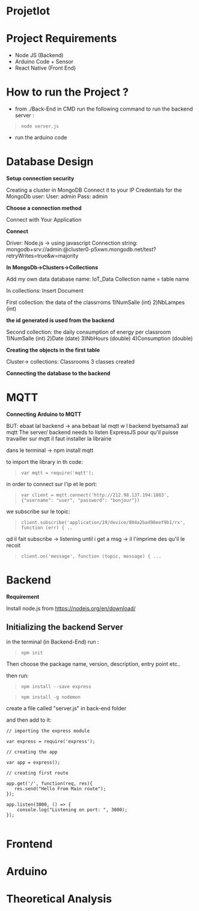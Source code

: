 # ProjetIot

# Project Requirements

- Node JS (Backend)
- Arduino Code + Sensor
- React Native (Front End)

# How to run the Project ?

- from ./Back-End in CMD run the following command to run the backend server :

> ``` node server.js ```

- run the arduino code

# Database Design

**Setup connection security**

Creating a cluster in MongoDB
Connect it to your IP 
Credentials for the MongoDb user:
User: admin Pass: admin 

**Choose a connection method**

Connect with Your Application 

**Connect**

Driver: Node.js -> using javascript 
Connection string: 
mongodb+srv://admin:<password>@cluster0-p5xwn.mongodb.net/test?retryWrites=true&w=majority

**In MongoDb->Clusters->Collections**

Add my own data
database name: IoT_Data
Collection name = table name 

In collections: Insert Document

First collection: the data of the classrroms
1)NumSalle (int)
2)NbLampes (int)

**the id generated is used from the backend**

Second collection: the daily consumption of energy per classroom
1)NumSalle (int)
2)Date (date)
3)NbHours (double)
4)Consumption (double)

**Creating the objects in the first table**

Cluster-> collections: Classrooms
3 classes created 


**Connecting the database to the backend**




# MQTT

**Connecting Arduino to MQTT**

BUT: ebaat lal backend 
-> ana bebaat lal mqtt w l backend byetsama3 aal mqtt 
 The server/ backend needs to listen 
 ExpressJS pour qu'il puisse travailler sur mqtt il faut installer la librairie 

dans le terminal -> npm install mqtt

 to import the library in th code: 

 > ``` var mqtt = require('mqtt'); ```

 in order to connect sur l'ip et le port:

> ``` var client = mqtt.connect('http://212.98.137.194:1883', {"username": "user", "password": "bonjour"}) ``` 

 we subscribe sur le topic:

> ``` client.subscribe('application/19/device/804a2bad98eef9b1/rx', function (err) { .. ```

qd il fait subscribe -> listening until i get a msg -> il l'imprime des qu'il le recoit 

> ``` client.on('message', function (topic, message) { ... ```


# Backend

**Requirement**

Install node.js from https://nodejs.org/en/download/

## Initializing the backend Server

in the terminal (in Backend-End) run :

> ``` npm init ```

Then choose the package name, version, description, entry point etc..

then run:

> ``` npm install --save express ```

> ``` npm install -g nodemon ```

create a file called "server.js" in back-end folder

and then add to it:

```
// importing the express module

var express = require('express');

// creating the app

var app = express();

// creating first route

app.get('/', function(req, res){
   res.send("Hello From Main route");
});

app.listen(3000, () => {
    console.log("Listening on port: ", 3000);
});


```


# Frontend



# Arduino


# Theoretical Analysis
